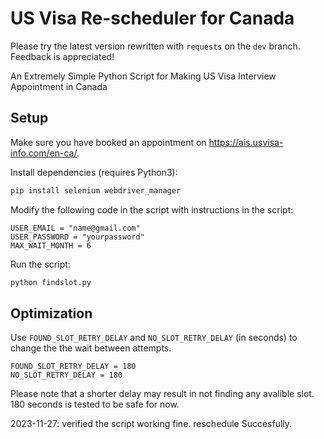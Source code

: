 # US Visa Re-scheduler for Canada

Please try the latest version rewritten with `requests` on the `dev` branch. Feedback is appreciated!

An Extremely Simple Python Script for Making US Visa Interview Appointment in Canada

## Setup

Make sure you have booked an appointment on https://ais.usvisa-info.com/en-ca/.

Install dependencies (requires Python3):
```sh
pip install selenium webdriver_manager
```

Modify the following code in the script with instructions in the script:

```python3
USER_EMAIL = "name@gmail.com"
USER_PASSWORD = "yourpassword"
MAX_WAIT_MONTH = 6
```

Run the script:

```sh
python findslot.py
```

## Optimization

Use `FOUND_SLOT_RETRY_DELAY` and `NO_SLOT_RETRY_DELAY` (in seconds) to change the the wait between attempts.

```python3
FOUND_SLOT_RETRY_DELAY = 180
NO_SLOT_RETRY_DELAY = 180
```

Please note that a shorter delay may result in not finding any avalible slot. 180 seconds is tested to be safe for now.

2023-11-27: verified the script working fine. reschedule Succesfully.
